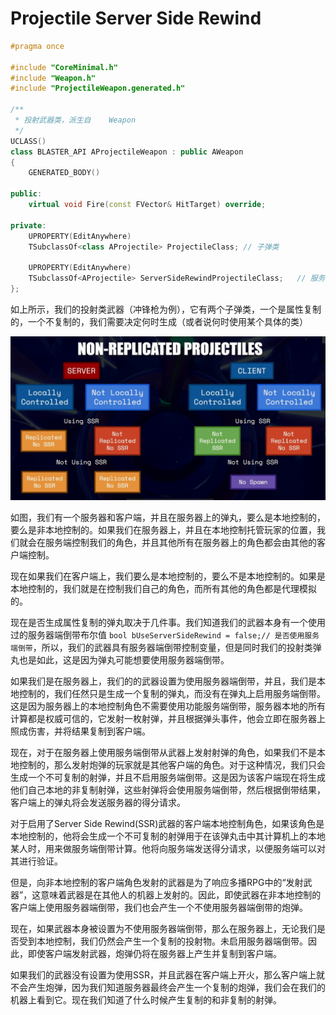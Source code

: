 # Projectile Server Side Rewind

```c++
#pragma once

#include "CoreMinimal.h"
#include "Weapon.h"
#include "ProjectileWeapon.generated.h"

/**
 * 投射武器类，派生自	Weapon
 */
UCLASS()
class BLASTER_API AProjectileWeapon : public AWeapon
{
	GENERATED_BODY()

public:
	virtual void Fire(const FVector& HitTarget) override;

private:
	UPROPERTY(EditAnywhere)
	TSubclassOf<class AProjectile> ProjectileClass;	// 子弹类

	UPROPERTY(EditAnywhere)
	TSubclassOf<AProjectile> ServerSideRewindProjectileClass;	// 服务端倒带子弹类
};

```

如上所示，我们的投射类武器（冲锋枪为例），它有两个子弹类，一个是属性复制的，一个不复制的，我们需要决定何时生成（或者说何时使用某个具体的类）

![image-20240329175041524](.\image-20240329175041524.png)

如图，我们有一个服务器和客户端，并且在服务器上的弹丸，要么是本地控制的，要么是非本地控制的。如果我们在服务器上，并且在本地控制托管玩家的位置，我们就会在服务端控制我们的角色，并且其他所有在服务器上的角色都会由其他的客户端控制。

现在如果我们在客户端上，我们要么是本地控制的，要么不是本地控制的。如果是本地控制的，我们就是在控制我们自己的角色，而所有其他的角色都是代理模拟的。

现在是否生成属性复制的弹丸取决于几件事。我们知道我们的武器本身有一个使用过的服务器端倒带布尔值 `bool bUseServerSideRewind = false;// 是否使用服务端倒带`，所以，我们的武器具有服务器端倒带控制变量，但是同时我们的投射类弹丸也是如此，这是因为弹丸可能想要使用服务器端倒带。

如果我们是在服务器上，我们的的武器设置为使用服务器端倒带，并且，我们是本地控制的，我们任然只是生成一个复制的弹丸，而没有在弹丸上启用服务端倒带。这是因为服务器上的本地控制角色不需要使用功能服务端倒带，服务器本地的所有计算都是权威可信的，它发射一枚射弹，并且根据弹头事件，他会立即在服务器上照成伤害，并将结果复制到客户端。

现在，对于在服务器上使用服务端倒带从武器上发射射弹的角色，如果我们不是本地控制的，那么发射炮弹的玩家就是其他客户端的角色。对于这种情况，我们只会生成一个不可复制的射弹，并且不启用服务端倒带。这是因为该客户端现在将生成他们自己本地的非复制射弹，这些射弹将会使用服务端倒带，然后根据倒带结果，客户端上的弹丸将会发送服务器的得分请求。

对于启用了Server Side Rewind(SSR)武器的客户端本地控制角色，如果该角色是本地控制的，他将会生成一个不可复制的射弹用于在该弹丸击中其计算机上的本地某人时，用来做服务端倒带计算。他将向服务端发送得分请求，以便服务端可以对其进行验证。

但是，向非本地控制的客户端角色发射的武器是为了响应多播RPG中的“发射武器”，这意味着武器是在其他人的机器上发射的。因此，即使武器在非本地控制的客户端上使用服务器端倒带，我们也会产生一个不使用服务器端倒带的炮弹。

现在，如果武器本身被设置为不使用服务器端倒带，那么在服务器上，无论我们是否受到本地控制，我们仍然会产生一个复制的投射物。未启用服务器端倒带。因此，即使客户端发射武器，炮弹仍将在服务器上产生并复制到客户端。

如果我们的武器没有设置为使用SSR，并且武器在客户端上开火，那么客户端上就不会产生炮弹，因为我们知道服务器最终会产生一个复制的炮弹，我们会在我们的机器上看到它。现在我们知道了什么时候产生复制的和非复制的射弹。